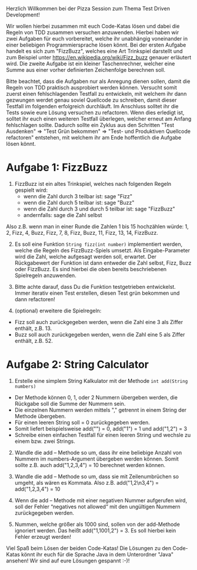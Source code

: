 Herzlich Willkommen bei der Pizza Session zum Thema Test Driven Development!

Wir wollen hierbei zusammen mit euch Code-Katas lösen und dabei die Regeln von TDD zusammen versuchen anzuwenden. Hierbei haben wir zwei Aufgaben für euch vorbereitet, welche ihr
unabhängig voneinander in einer beliebigen Programmiersprache lösen könnt. Bei der ersten Aufgabe handelt es sich zum "FizzBuzz", welches eine Art Trinkspiel darstellt und zum Beispiel
unter https://en.wikipedia.org/wiki/Fizz_buzz genauer erläutert wird. Die zweite Aufgabe ist ein kleiner Taschenrechner, welcher eine Summe aus einer vorher definierten Zeichenfolge berechnen soll.

Bitte beachtet, dass die Aufgaben nur als Anregung dienen sollen, damit die Regeln von TDD praktisch ausprobiert werden können. Versucht somit zuerst einen fehlschlagenden Testfall zu entwickeln,
mit welchem ihr dann gezwungen werdet genau soviel Quellcode zu schreiben, damit dieser Testfall im folgenden erfolgreich durchläuft. Im Anschluss solltet ihr die Tests sowie eure Lösung versuchen
zu refactoren. Wenn dies erledigt ist, solltet ihr euch einen weiteren Testfall überlegen, welcher erneut am Anfang fehlschlagen sollte. Dadurch sollte ein Zyklus aus den Schritten
"Test Ausdenken" => "Test Grün bekommen" => "Test- und Produktiven Quellcode refactoren" entstehen, mit welchem ihr am Ende hoffentlich die Aufgabe lösen könnt.

# Aufgabe 1: FizzBuzz

1. FizzBuzz ist ein altes Trinkspiel, welches nach folgenden Regeln gespielt wird:
   - wenn die Zahl durch 3 teilbar ist: sage "Fizz"
   - wenn die Zahl durch 5 teilbar ist: sage "Buzz"
   - wenn die Zahl durch 3 und durch 5 teilbar ist: sage "FizzBuzz"
   - andernfalls: sage die Zahl selbst

Also z.B. wenn man in einer Runde die Zahlen 1 bis 15 hochzählen würde: 1, 2, Fizz, 4, Buzz, Fizz, 7, 8, Fizz, Buzz, 11, Fizz, 13, 14, FizzBuzz.

2. Es soll eine Funktion `String fizz(int number)` implementiert werden, welche die Regeln des FizzBuzz-Spiels umsetzt. Als Eingabe-Parameter wird die Zahl, welche aufgesagt werden soll,
   erwartet. Der Rückgabewert der Funktion ist dann entweder die Zahl selbst, Fizz, Buzz oder FizzBuzz. Es sind hierbei die oben bereits beschriebenen Spielregeln anzuwenden.

3. Bitte achte darauf, dass Du die Funktion testgetrieben entwickelst. Immer iterativ einen Test erstellen, diesen Test grün bekommen und dann refactoren!

4. (optional) erweitere die Spielregeln:
  - Fizz soll auch zurückgegeben werden, wenn die Zahl eine 3 als Ziffer enthält, z.B. 13.
  - Buzz soll auch zurückgegeben werden, wenn die Zahl eine 5 als Ziffer enthält, z.B. 52.

# Aufgabe 2: String Calculator
1. Erstelle eine simplem String Kalkulator mit der Methode `int add(String numbers)`
  - Der Methode können 0, 1, oder 2 Nummern übergeben werden, die Rückgabe soll die Summe der Nummern sein.
  - Die einzelnen Nummern werden mittels "," getrennt in einem String der Methode übergeben.
  - Für einen leeren String soll = 0 zurückgegeben werden.
  - Somit liefert beispielsweise add("") = 0, add("1") = 1 und add("1,2") = 3
  - Schreibe einen einfachen Testfall für einen leeren String und wechsle zu einem bzw. zwei Strings.

2. Wandle die add – Methode so um, dass ihr eine beliebige Anzahl von Nummern im numbers-Argument übergeben werden können. Somit sollte z.B. auch add("1,2,3,4") = 10 berechnet werden können.

3. Wandle die add – Methode so um, dass sie mit  Zeilenumbrüchen so umgeht, als wären es Kommata. Also z.B. add("1,2\n3,4") = add("1,2,3,4") = 10

4. Wenn die add – Methode mit einer negativen Nummer aufgerufen wird, soll der Fehler “negatives not allowed” mit den ungültigen Nummern zurückgegeben werden.

5. Nummen, welche größer als 1000 sind, sollen von der add-Methode ignoriert werden. Das heißt add("1,1001,2") = 3. Es soll hierbei kein Fehler erzeugt werden!


Viel Spaß beim Lösen der beiden Code-Katas! Die Lösungen zu den Code-Katas könnt ihr euch für die Sprache Java in dem Unterordner "Java" ansehen! Wir sind auf eure Lösungen gespannt :-)!

